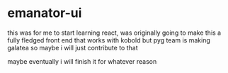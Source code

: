 # emanator-ui
this was for me to start learning react, was originally going to make this a fully fledged front end that works with kobold but pyg team is making galatea so maybe i will just contribute to that

maybe eventually i will finish it for whatever reason